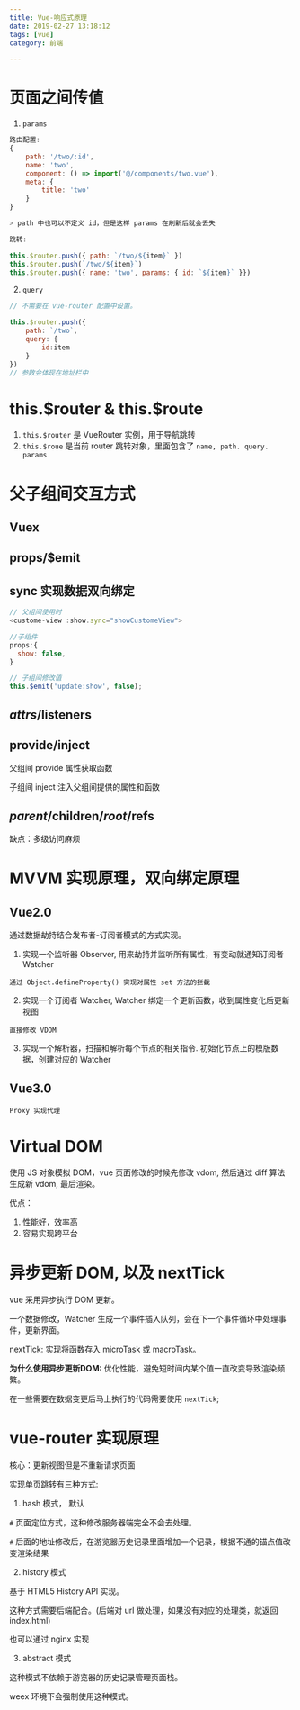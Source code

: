 ```yaml
---
title: Vue-响应式原理
date: 2019-02-27 13:18:12
tags: [vue]
category: 前端

---
```


# 页面之间传值

1. `params`

```js
路由配置:
{
    path: '/two/:id',
    name: 'two',
    component: () => import('@/components/two.vue'),
    meta: {
        title: 'two'
    }
}

> path 中也可以不定义 id，但是这样 params 在刷新后就会丢失

跳转:

this.$router.push({ path: `/two/${item}` })
this.$router.push(`/two/${item}`)
this.$router.push({ name: 'two', params: { id: `${item}` }})
```

2. `query`

```js
// 不需要在 vue-router 配置中设置。

this.$router.push({
    path: `/two`,
    query: {
        id:item
    }
})
// 参数会体现在地址栏中
```

# this.$router & this.$route

1. `this.$router` 是 VueRouter 实例，用于导航跳转
2. `this.$roue` 是当前 router 跳转对象，里面包含了 `name, path. query. params`




# 父子组间交互方式

## Vuex

## props/$emit

## sync 实现数据双向绑定

```js
// 父组间使用时
<custome-view :show.sync="showCustomeView">

//子组件
props:{
  show: false,
}

// 子组间修改值
this.$emit('update:show', false);
```

## $attrs/$listeners

## provide/inject

父组间 provide 属性获取函数

子组间 inject 注入父组间提供的属性和函数

## $parent/$children/$root/$refs

缺点：多级访问麻烦

# MVVM 实现原理，双向绑定原理

## Vue2.0

通过数据劫持结合发布者-订阅者模式的方式实现。

1. 实现一个监听器 Observer, 用来劫持并监听所有属性，有变动就通知订阅者 Watcher

```
通过 Object.defineProperty() 实现对属性 set 方法的拦截
```

2. 实现一个订阅者 Watcher, Watcher 绑定一个更新函数，收到属性变化后更新视图

```
直接修改 VDOM
```

3. 实现一个解析器，扫描和解析每个节点的相关指令. 初始化节点上的模版数据，创建对应的 Watcher


## Vue3.0

```
Proxy 实现代理
```

# Virtual DOM

使用 JS 对象模拟 DOM，vue 页面修改的时候先修改 vdom, 然后通过 diff 算法生成新 vdom, 最后渲染。

优点：

1. 性能好，效率高
2. 容易实现跨平台

# 异步更新 DOM, 以及 nextTick

vue 采用异步执行 DOM 更新。

一个数据修改，Watcher 生成一个事件插入队列，会在下一个事件循环中处理事件，更新界面。

nextTick: 实现将函数存入 microTask 或 macroTask。

**为什么使用异步更新DOM:** 优化性能，避免短时间内某个值一直改变导致渲染频繁。

在一些需要在数据变更后马上执行的代码需要使用 `nextTick`;


# vue-router 实现原理

核心：更新视图但是不重新请求页面

实现单页跳转有三种方式:

1. hash 模式， 默认

`#` 页面定位方式，这种修改服务器端完全不会去处理。

`#` 后面的地址修改后，在游览器历史记录里面增加一个记录，根据不通的锚点值改变渲染结果

2. history 模式

基于 HTML5 History API 实现。

这种方式需要后端配合。(后端对 url 做处理，如果没有对应的处理类，就返回 index.html)

也可以通过 nginx 实现


3. abstract 模式

这种模式不依赖于游览器的历史记录管理页面栈。

weex 环境下会强制使用这种模式。






